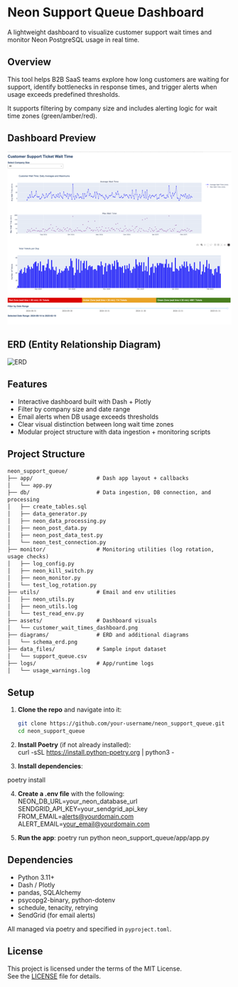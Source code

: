 # Neon Support Queue Dashboard

A lightweight dashboard to visualize customer support wait times and monitor Neon PostgreSQL usage in real time.

## Overview

This tool helps B2B SaaS teams explore how long customers are waiting for support, identify bottlenecks in response times, and trigger alerts when usage exceeds predefined thresholds.

It supports filtering by company size and includes alerting logic for wait time zones (green/amber/red).

## Dashboard Preview

![Dashboard Screenshot](assets/customer_wait_times_dashboard.png)

## ERD (Entity Relationship Diagram)

![ERD](diagrams/support_queue_erd.png)

## Features

- Interactive dashboard built with Dash + Plotly
- Filter by company size and date range
- Email alerts when DB usage exceeds thresholds
- Clear visual distinction between long wait time zones
- Modular project structure with data ingestion + monitoring scripts

## Project Structure

```text
neon_support_queue/
├── app/                    # Dash app layout + callbacks
│   └── app.py
├── db/                     # Data ingestion, DB connection, and processing
│   ├── create_tables.sql
│   ├── data_generator.py
│   ├── neon_data_processing.py
│   ├── neon_post_data.py
│   ├── neon_post_data_test.py
│   └── neon_test_connection.py
├── monitor/                # Monitoring utilities (log rotation, usage checks)
│   ├── log_config.py
│   ├── neon_kill_switch.py
│   ├── neon_monitor.py
│   └── test_log_rotation.py
├── utils/                  # Email and env utilities
│   ├── neon_utils.py
│   ├── neon_utils.log
│   └── test_read_env.py
├── assets/                 # Dashboard visuals
│   └── customer_wait_times_dashboard.png
├── diagrams/               # ERD and additional diagrams
│   └── schema_erd.png
├── data_files/             # Sample input dataset
│   └── support_queue.csv
├── logs/                   # App/runtime logs
│   └── usage_warnings.log
```

## Setup

1. **Clone the repo** and navigate into it:

   ```bash
   git clone https://github.com/your-username/neon_support_queue.git
   cd neon_support_queue

2.	**Install Poetry** (if not already installed):   
curl -sSL https://install.python-poetry.org | python3 -

3.	**Install dependencies**:

poetry install

4.	**Create a .env file** with the following:
NEON_DB_URL=your_neon_database_url
SENDGRID_API_KEY=your_sendgrid_api_key
FROM_EMAIL=alerts@yourdomain.com
ALERT_EMAIL=your_email@yourdomain.com

5.	**Run the app**:
poetry run python neon_support_queue/app/app.py

## Dependencies

- Python 3.11+
- Dash / Plotly
- pandas, SQLAlchemy
- psycopg2-binary, python-dotenv
- schedule, tenacity, retrying
- SendGrid (for email alerts)

All managed via poetry and specified in `pyproject.toml`.

## License

This project is licensed under the terms of the MIT License.  
See the [LICENSE](LICENSE) file for details.